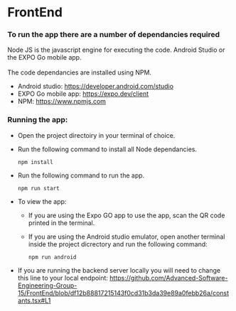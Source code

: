 # FrontEnd

### To run the app there are a number of dependancies required ###

Node JS is the javascript engine for executing the code. 
Android Studio or the EXPO Go mobile app. <br /> <br />
The code dependancies are installed using NPM.
<br />
* Android studio: https://developer.android.com/studio
* EXPO Go mobile app: https://expo.dev/client
* NPM: https://www.npmjs.com

### Running the app: ###

* Open the project directoiry in your terminal of choice.

* Run the following command to install all Node dependancies.

    `npm install`

* Run the following command to run the app.

    `npm run start`
    
* To view the app:

  * If you are using the Expo GO app to use the app, scan the QR code printed in the terminal. 

  * If you are using the Android studio emulator, open another terminal inside the project dicrectory and run the following command:
  
      `npm run android`
      
      
* If you are running the backend server locally you will need to change this line to your local endpoint: https://github.com/Advanced-Software-Engineering-Group-15/FrontEnd/blob/df12b88817215143f0cd31b3da39e89a0febb26a/constants.tsx#L1








